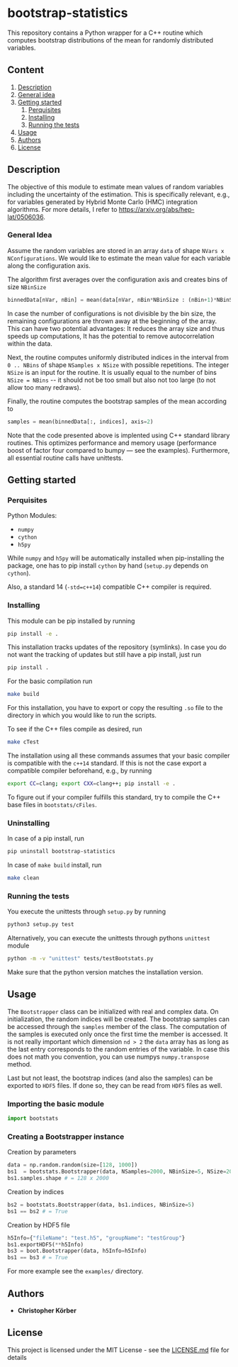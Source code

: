 # bootstrap-statistics
This repository contains a Python wrapper for a C++ routine which computes bootstrap distributions of the mean for randomly distributed variables.

## Content
1. [Description](#Description)
2. [General idea](#General-idea)
3. [Getting started](#Getting-started)
    1. [Perquisites](#Perquisites)
    2. [Installing](#Installing)
    3. [Running the tests](#Running-the-tests)
4. [Usage](#Usage)
5. [Authors](#Authors)
6. [License](#License)

## <a name="Description"></a>Description
The objective of this module to estimate mean values of random variables including the uncertainty of the estimation.
This is specifically relevant, e.g., for variables generated by Hybrid Monte Carlo (HMC) integration algorithms.
For more details, I refer to https://arxiv.org/abs/hep-lat/0506036.

### <a name="General-idea"></a>General Idea

Assume the random variables are stored in an array `data` of shape `NVars x NConfigurations`.
We would like to estimate the mean value for each variable along the configuration axis.

The algorithm first averages over the configuration axis and creates bins of size `NBinSize`
```python
binnedData[nVar, nBin] = mean(data[nVar, nBin*NBinSize : (nBin+1)*NBinSize])
```
In case the number of configurations is not divisible by the bin size, the remaining configurations are thrown away at the beginning of the array. This can have two potential advantages:
It reduces the array size and thus speeds up computations,
It has the potential to remove autocorrelation within the data.

Next, the routine computes uniformly distributed indices in the interval from `0 .. NBins` of shape `NSamples x NSize` with possible repetitions.
The integer `NSize` is an input for the routine.
It is usually equal to the number of bins `NSize = NBins` -- it should not be too small but also not too large (to not allow too many redraws).

Finally, the routine computes the bootstrap samples of the mean according to
```python
samples = mean(binnedData[:, indices], axis=2)
```

Note that the code presented above is implented using C++ standard library routines. This optimizes performance and memory usage (performance boost of factor four compared to bumpy — see the examples).
Furthermore, all essential routine calls have unittests.

## <a name="Getting-started"></a>Getting started

### <a name="Perquisites"></a>Perquisites

Python Modules:
 - `numpy`
 - `cython`
 - `h5py`

While `numpy` and  `h5py` will be automatically installed when pip-installing the package, one has to pip install `cython` by hand (`setup.py` depends on `cython`).

Also, a standard 14 (`-std=c++14`) compatible C++ compiler is required.

### <a name="Installing"></a>Installing

This module can be pip installed by running
```bash
pip install -e .
```
This installation tracks updates of the repository (symlinks).
In case you do not want the tracking of updates but still have a pip install, just run
```bash
pip install .
```

For the basic compilation run 
```bash
make build
```
For this installation, you have to export or copy the resulting `.so` file to the directory in which you would like to run the scripts.

To see if the C++ files compile as desired, run
```bash
make cTest
```

The installation using all these commands assumes that your basic compiler is compatible with the `c++14` standard.
If this is not the case export a compatible compiler beforehand, e.g., by running
```bash
export CC=clang; export CXX=clang++; pip install -e .
```

To figure out if your compiler fulfills this standard, try to compile the C++ base files in `bootstats/cFiles`.

### <a name="Uninstalling"></a>Uninstalling
In case of a pip install, run
```bash
pip uninstall bootstrap-statistics
```

In case of `make build` install, run
```bash
make clean
```


### <a name="Running-the-tests"></a>Running the tests
You execute the unittests through `setup.py` by running
```bash
python3 setup.py test
```
Alternatively, you can execute the unittests through pythons `unittest` module
```bash
python -m -v "unittest" tests/testBootstats.py
```

Make sure that the python version matches the installation version.


## <a name="Usage"></a>Usage

The `Bootstrapper` class can be initialized with real and complex data.
On initialization, the random indices will be created.
The bootstrap samples can be accessed through the `samples` member of the class.
The computation of the samples is executed only once the first time the member is accessed.
It is not really important which dimension `nd > 2` the `data` array has as long as the last entry corresponds to the random entries of the variable.
In case this does not math you convention, you can use numpys `numpy.transpose` method.

Last but not least, the bootstrap indices (and also the samples) can be exported to `HDF5` files.
If done so, they can be read from `HDF5` files as well.

### Importing the basic module
```python
import bootstats
```

### Creating a Bootstrapper instance
Creation by parameters
```Python
data = np.random.random(size=[128, 1000])
bs1  = bootstats.Bootstrapper(data, NSamples=2000, NBinSize=5, NSize=200)
bs1.samples.shape # = 128 x 2000
```

Creation by indices
```Python
bs2 = bootstats.Bootstrapper(data, bs1.indices, NBinSize=5)
bs1 == bs2 # = True
```

Creation by HDF5 file
```Python
h5Info={"fileName": "test.h5", "groupName": "testGroup"}
bs1.exportHDF5(**h5Info)
bs3 = boot.Bootstrapper(data, h5Info=h5Info)
bs1 == bs3 # = True
```

For more example see the `examples/` directory.

## <a name="Authors"></a>Authors
* **Christopher Körber**


## <a name="License"></a>License

This project is licensed under the MIT License - see the [LICENSE.md](LICENSE.md) file for details

